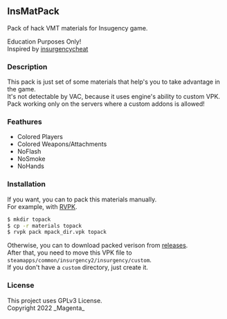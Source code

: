 ## InsMatPack
Pack of hack VMT materials for Insugency game.  
  
Education Purposes Only!    
Inspired by [insurgencycheat](https://github.com/jpeq/insurgencycheat)

### Description
This pack is just set of some materials that help's you to take advantage in the game.  
It's not detectable by VAC, because it uses engine's ability to custom VPK.  
Pack working only on the servers where a custom addons is allowed!

### Feathures
 - Colored Players
 - Colored Weapons/Attachments
 - NoFlash
 - NoSmoke
 - NoHands

### Installation
If you want, you can to pack this materials manually.  
For example, with [RVPK](https://github.com/panzi/rust-vpk).
```sh
$ mkdir topack
$ cp -r materials topack
$ rvpk pack mpack_dir.vpk topack
```
Otherwise, you can to download packed verison from [releases](https://github.com/0Magenta0/InsMatPack/releases).  
After that, you need to move this VPK file to `steamapps/common/insurgency2/insurgency/custom`.  
If you don't have a `custom` directory, just create it.

### License
This project uses GPLv3 License.  
Copyright 2022 \_Magenta\_

